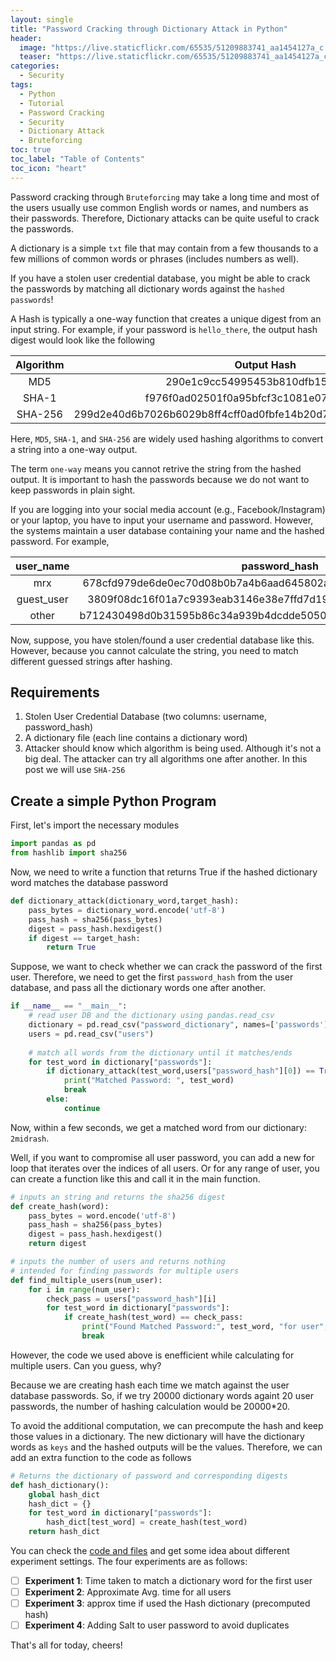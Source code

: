 ```yaml
---
layout: single
title: "Password Cracking through Dictionary Attack in Python"
header:
  image: "https://live.staticflickr.com/65535/51209883741_aa1454127a_c.jpg"
  teaser: "https://live.staticflickr.com/65535/51209883741_aa1454127a_c.jpg"
categories:
  - Security
tags:
  - Python
  - Tutorial
  - Password Cracking
  - Security
  - Dictionary Attack
  - Bruteforcing
toc: true
toc_label: "Table of Contents"
toc_icon: "heart"
---
```



Password cracking through `Bruteforcing` may take a long time and most of the users usually use common English words or names, and numbers as their passwords. Therefore, Dictionary attacks can be quite useful to crack the passwords.

A dictionary is a simple `txt` file that may contain from a few thousands to a few millions of common words or phrases (includes numbers as well).

If you have a stolen user credential database, you might be able to crack the passwords by matching all dictionary words against the `hashed passwords`!

A Hash is typically a one-way function that creates a unique digest from an input string. For example, if your password is `hello_there`, the output hash digest would look like the following

| Algorithm |                            Output Hash                           |
|:---------:|:----------------------------------------------------------------:|
|    MD5    |                 290e1c9cc54995453b810dfb15b853a1                 |
|   SHA-1   |             f976f0ad02501f0a95bfcf3c1081e0759b508d47             |
|  SHA-256  | 299d2e40d6b7026b6029b8ff4cff0ad0fbfe14b20d704a609a2631cada32fbc1 |

Here, `MD5`, `SHA-1`, and `SHA-256` are widely used hashing algorithms to convert a string into a one-way output. 

The term `one-way` means you cannot retrive the string from the hashed output. It is important to hash the passwords because we do not want to keep passwords in plain sight.

If you are logging into your social media account (e.g., Facebook/Instagram) or your laptop, you have to input your username and password. However, the systems maintain a user database containing your name and the hashed password. For example,

|  user_name |                           password_hash                          |
|:----------:|:----------------------------------------------------------------:|
|     mrx    | 678cfd979de6de0ec70d08b0b7a4b6aad645802abe2504aed9c4d1ca3da101c5 |
| guest_user | 3809f08dc16f01a7c9393eab3146e38e7ffd7d19b0aa5a3754aa2f7780fc4b77 |
|    other   | b712430498d0b31595b86c34a939b4dcdde5050a4e8a143e99037a6e6984a68f |


Now, suppose, you have stolen/found a user credential database like this. However, because you cannot calculate the string, you need to match different guessed strings after hashing.

## Requirements
1. Stolen User Credential Database (two columns: username, password_hash)
2. A dictionary file (each line contains a dictionary word)
3. Attacker should know which algorithm is being used. Although it's not a big deal. The attacker can try all algorithms one after another. In this post we will use `SHA-256`

## Create a simple Python Program
First, let's import the necessary modules
```python
import pandas as pd
from hashlib import sha256
```

Now, we need to write a function that returns True if the hashed dictionary word matches the database password

```python
def dictionary_attack(dictionary_word,target_hash):
    pass_bytes = dictionary_word.encode('utf-8')
    pass_hash = sha256(pass_bytes)
    digest = pass_hash.hexdigest()
    if digest == target_hash:
        return True
```

Suppose, we want to check whether we can crack the password of the first user. Therefore, we need to get the first `password_hash` from the user database, and pass all the dictionary words one after another.

```python
if __name__ == "__main__":
    # read user DB and the dictionary using pandas.read_csv
    dictionary = pd.read_csv("password_dictionary", names=['passwords'])
    users = pd.read_csv("users")
    
    # match all words from the dictionary until it matches/ends
    for test_word in dictionary["passwords"]:
        if dictionary_attack(test_word,users["password_hash"][0]) == True:
            print("Matched Password: ", test_word)
            break
        else:
            continue
```

Now, within a few seconds, we get a matched word from our dictionary: `2midrash`.

Well, if you want to compromise all user password, you can add a new for loop that iterates over the indices of all users. Or for any range of user, you can create a function like this and call it in the main function.

```python
# inputs an string and returns the sha256 digest
def create_hash(word):
    pass_bytes = word.encode('utf-8')
    pass_hash = sha256(pass_bytes)
    digest = pass_hash.hexdigest()
    return digest

# inputs the number of users and returns nothing
# intended for finding passwords for multiple users
def find_multiple_users(num_user):
    for i in range(num_user):
        check_pass = users["password_hash"][i]
        for test_word in dictionary["passwords"]:
            if create_hash(test_word) == check_pass:
                print("Found Matched Password:", test_word, "for user", users["username"][i])
                break
```

However, the code we used above is enefficient while calculating for multiple users. Can you guess, why?

Because we are creating hash each time we match against the user database passwords. So, if we try 20000 dictionary words againt 20 user passwords, the number of hashing calculation would be 20000*20.

To avoid the additional computation, we can precompute the hash and keep those values in a dictionary. The new dictionary will have the dictionary words as `keys` and the hashed outputs will be the values. Therefore, we can add an extra function to the code as follows

```python
# Returns the dictionary of password and corresponding digests
def hash_dictionary():
    global hash_dict
    hash_dict = {}
    for test_word in dictionary["passwords"]:
        hash_dict[test_word] = create_hash(test_word)
    return hash_dict
```

You can check the [code and files](https://github.com/shantoroy/intro-2-cybersecurity-in-python/tree/master/dictionary_attack) and get some idea about different experiment settings. The four experiments are as follows:

- [ ] **Experiment 1**: Time taken to match a dictionary word for the first user
- [ ] **Experiment 2**: Approximate Avg. time for all users
- [ ] **Experiment 3**: approx time if used the Hash dictionary (precomputed hash)
- [ ] **Experiment 4**: Adding Salt to user password to avoid duplicates

That's all for today, cheers!
<!--stackedit_data:
eyJoaXN0b3J5IjpbMTY2MTQ2Nzc1NSwxMjgzNjIzNDg5LC0xNT
UxMTIwNTkzLDQ1MTUwOTY0NSw5NTI0NjgyNzAsNzI1MzYzMTQy
LDc1ODgwNDQ4MSwxNzgwODU3OTA4XX0=
-->